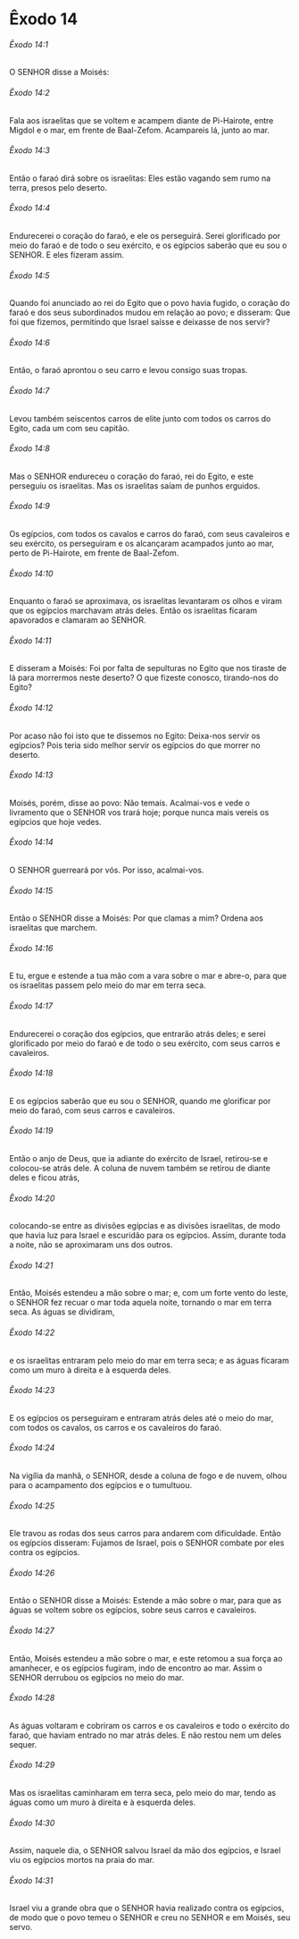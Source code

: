 # Êxodo 14

###### Êxodo 14:1

O SENHOR disse a Moisés:

###### Êxodo 14:2

Fala aos israelitas que se voltem e acampem diante de Pi-Hairote, entre Migdol e o mar, em frente de Baal-Zefom. Acampareis lá, junto ao mar.

###### Êxodo 14:3

Então o faraó dirá sobre os israelitas: Eles estão vagando sem rumo na terra, presos pelo deserto.

###### Êxodo 14:4

Endurecerei o coração do faraó, e ele os perseguirá. Serei glorificado por meio do faraó e de todo o seu exército, e os egípcios saberão que eu sou o SENHOR. E eles fizeram assim.

###### Êxodo 14:5

Quando foi anunciado ao rei do Egito que o povo havia fugido, o coração do faraó e dos seus subordinados mudou em relação ao povo; e disseram: Que foi que fizemos, permitindo que Israel saísse e deixasse de nos servir?

###### Êxodo 14:6

Então, o faraó aprontou o seu carro e levou consigo suas tropas.

###### Êxodo 14:7

Levou também seiscentos carros de elite junto com todos os carros do Egito, cada um com seu capitão.

###### Êxodo 14:8

Mas o SENHOR endureceu o coração do faraó, rei do Egito, e este perseguiu os israelitas. Mas os israelitas saíam de punhos erguidos.

###### Êxodo 14:9

Os egípcios, com todos os cavalos e carros do faraó, com seus cavaleiros e seu exército, os perseguiram e os alcançaram acampados junto ao mar, perto de Pi-Hairote, em frente de Baal-Zefom.

###### Êxodo 14:10

Enquanto o faraó se aproximava, os israelitas levantaram os olhos e viram que os egípcios marchavam atrás deles. Então os israelitas ficaram apavorados e clamaram ao SENHOR.

###### Êxodo 14:11

E disseram a Moisés: Foi por falta de sepulturas no Egito que nos tiraste de lá para morrermos neste deserto? O que fizeste conosco, tirando-nos do Egito?

###### Êxodo 14:12

Por acaso não foi isto que te dissemos no Egito: Deixa-nos servir os egípcios? Pois teria sido melhor servir os egípcios do que morrer no deserto.

###### Êxodo 14:13

Moisés, porém, disse ao povo: Não temais. Acalmai-vos e vede o livramento que o SENHOR vos trará hoje; porque nunca mais vereis os egípcios que hoje vedes.

###### Êxodo 14:14

O SENHOR guerreará por vós. Por isso, acalmai-vos.

###### Êxodo 14:15

Então o SENHOR disse a Moisés: Por que clamas a mim? Ordena aos israelitas que marchem.

###### Êxodo 14:16

E tu, ergue e estende a tua mão com a vara sobre o mar e abre-o, para que os israelitas passem pelo meio do mar em terra seca.

###### Êxodo 14:17

Endurecerei o coração dos egípcios, que entrarão atrás deles; e serei glorificado por meio do faraó e de todo o seu exército, com seus carros e cavaleiros.

###### Êxodo 14:18

E os egípcios saberão que eu sou o SENHOR, quando me glorificar por meio do faraó, com seus carros e cavaleiros.

###### Êxodo 14:19

Então o anjo de Deus, que ia adiante do exército de Israel, retirou-se e colocou-se atrás dele. A coluna de nuvem também se retirou de diante deles e ficou atrás,

###### Êxodo 14:20

colocando-se entre as divisões egípcias e as divisões israelitas, de modo que havia luz para Israel e escuridão para os egípcios. Assim, durante toda a noite, não se aproximaram uns dos outros.

###### Êxodo 14:21

Então, Moisés estendeu a mão sobre o mar; e, com um forte vento do leste, o SENHOR fez recuar o mar toda aquela noite, tornando o mar em terra seca. As águas se dividiram,

###### Êxodo 14:22

e os israelitas entraram pelo meio do mar em terra seca; e as águas ficaram como um muro à direita e à esquerda deles.

###### Êxodo 14:23

E os egípcios os perseguiram e entraram atrás deles até o meio do mar, com todos os cavalos, os carros e os cavaleiros do faraó.

###### Êxodo 14:24

Na vigília da manhã, o SENHOR, desde a coluna de fogo e de nuvem, olhou para o acampamento dos egípcios e o tumultuou.

###### Êxodo 14:25

Ele travou as rodas dos seus carros para andarem com dificuldade. Então os egípcios disseram: Fujamos de Israel, pois o SENHOR combate por eles contra os egípcios.

###### Êxodo 14:26

Então o SENHOR disse a Moisés: Estende a mão sobre o mar, para que as águas se voltem sobre os egípcios, sobre seus carros e cavaleiros.

###### Êxodo 14:27

Então, Moisés estendeu a mão sobre o mar, e este retomou a sua força ao amanhecer, e os egípcios fugiram, indo de encontro ao mar. Assim o SENHOR derrubou os egípcios no meio do mar.

###### Êxodo 14:28

As águas voltaram e cobriram os carros e os cavaleiros e todo o exército do faraó, que haviam entrado no mar atrás deles. E não restou nem um deles sequer.

###### Êxodo 14:29

Mas os israelitas caminharam em terra seca, pelo meio do mar, tendo as águas como um muro à direita e à esquerda deles.

###### Êxodo 14:30

Assim, naquele dia, o SENHOR salvou Israel da mão dos egípcios, e Israel viu os egípcios mortos na praia do mar.

###### Êxodo 14:31

Israel viu a grande obra que o SENHOR havia realizado contra os egípcios, de modo que o povo temeu o SENHOR e creu no SENHOR e em Moisés, seu servo.

